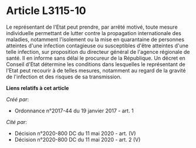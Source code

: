 # Article L3115-10

Le représentant de l'Etat peut prendre, par arrêté motivé, toute mesure individuelle permettant de lutter contre la
propagation internationale des maladies, notamment l'isolement ou la mise en quarantaine de personnes atteintes d'une
infection contagieuse ou susceptibles d'être atteintes d'une telle infection, sur proposition du directeur général de
l'agence régionale de santé. Il en informe sans délai le procureur de la République. Un décret en Conseil d'Etat détermine
les conditions dans lesquelles le représentant de l'Etat peut recourir à de telles mesures, notamment au regard de la gravité
de l'infection et des risques de sa transmission.

**Liens relatifs à cet article**

_Créé par_:

  - Ordonnance n°2017-44 du 19 janvier 2017 - art. 1

_Cité par_:

  - Décision n°2020-800 DC du 11 mai 2020 - art. (V)
  - Décision n°2020-800 DC du 11 mai 2020 - art. 2 (V)
